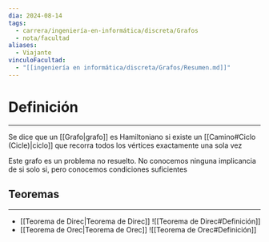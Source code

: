 ```yaml
---
dia: 2024-08-14
tags:
  - carrera/ingeniería-en-informática/discreta/Grafos
  - nota/facultad
aliases:
  - Viajante
vinculoFacultad:
  - "[[ingeniería en informática/discreta/Grafos/Resumen.md]]"
---
```

# Definición
---
Se dice que un [[Grafo|grafo]] es Hamiltoniano si existe un [[Camino#Ciclo (Cicle)|ciclo]] que recorra todos los vértices exactamente una sola vez

Este grafo es un problema no resuelto. No conocemos ninguna implicancia de si solo si, pero conocemos condiciones suficientes

## Teoremas
---
* [[Teorema de Direc|Teorema de Direc]] ![[Teorema de Direc#Definición]]
* [[Teorema de Orec|Teorema de Orec]] ![[Teorema de Orec#Definición]]